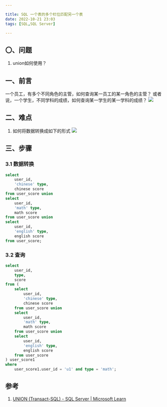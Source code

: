 ```yaml
---

title: SQL 一个表的多个栏位匹配另一个表
date: 2022-10-21 23:03
tags: [SQL,SQL Server]

---
```

## 〇、问题
1. union如何使用？

## 一、前言
一个员工，有多个不同角色的主管，如何查询某一员工的某一角色的主管？
或者说，一个学生，不同学科的成绩，如何查询某一学生的某一学科的成绩？
![](https://pic-1313582683.cos.ap-chongqing.myqcloud.com/2022/202210212318914.png)

<!-- more -->

## 二、难点
1. 如何将数据转换成如下的形式
![](https://pic-1313582683.cos.ap-chongqing.myqcloud.com/2022/202210212320417.png)

## 三、步骤
### 3.1 数据转换
```sql
select 
	user_id,
	'chinese' type,
	chinese score
from user_score union
select 
	user_id,
	'math' type,
	math score
from user_score union
select 
	user_id,
	'english' type,
	english score
from user_score;
```

### 3.2 查询
```sql
select
	user_id,
	type,
	score
from (
	select 
		user_id,
		'chinese' type,
		chinese score
	from user_score union
	select 
		user_id,
		'math' type,
		math score
	from user_score union
	select 
		user_id,
		'english' type,
		english score
	from user_score
) user_score1
where
	user_score1.user_id = 'u1' and type = 'math';
```

## 参考
1. [UNION (Transact-SQL) - SQL Server | Microsoft Learn](https://learn.microsoft.com/zh-cn/sql/t-sql/language-elements/set-operators-union-transact-sql?view=sql-server-ver16)